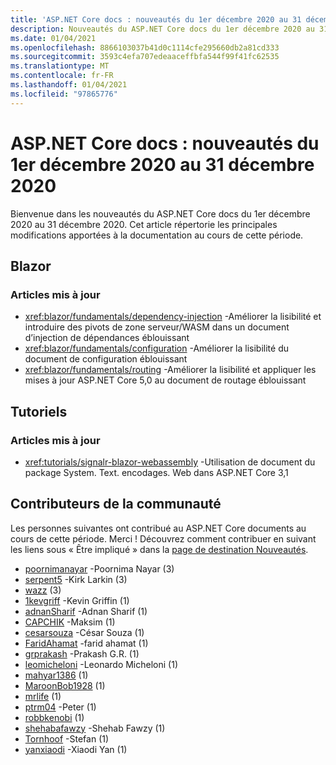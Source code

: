 ```yaml
---
title: 'ASP.NET Core docs : nouveautés du 1er décembre 2020 au 31 décembre 2020'
description: Nouveautés du ASP.NET Core docs du 1er décembre 2020 au 31 décembre 2020.
ms.date: 01/04/2021
ms.openlocfilehash: 8866103037b41d0c1114cfe295660db2a81cd333
ms.sourcegitcommit: 3593c4efa707edeaaceffbfa544f99f41fc62535
ms.translationtype: MT
ms.contentlocale: fr-FR
ms.lasthandoff: 01/04/2021
ms.locfileid: "97865776"
---
```

# <a name="aspnet-core-docs-whats-new-for-december-1-2020---december-31-2020"></a>ASP.NET Core docs : nouveautés du 1er décembre 2020 au 31 décembre 2020

Bienvenue dans les nouveautés du ASP.NET Core docs du 1er décembre 2020 au 31 décembre 2020. Cet article répertorie les principales modifications apportées à la documentation au cours de cette période.

## <a name="blazor"></a>Blazor

### <a name="updated-articles"></a>Articles mis à jour

- <xref:blazor/fundamentals/dependency-injection> -Améliorer la lisibilité et introduire des pivots de zone serveur/WASM dans un document d’injection de dépendances éblouissant
- <xref:blazor/fundamentals/configuration> -Améliorer la lisibilité du document de configuration éblouissant
- <xref:blazor/fundamentals/routing> -Améliorer la lisibilité et appliquer les mises à jour ASP.NET Core 5,0 au document de routage éblouissant

## <a name="tutorials"></a>Tutoriels

### <a name="updated-articles"></a>Articles mis à jour

- <xref:tutorials/signalr-blazor-webassembly> -Utilisation de document du package System. Text. encodages. Web dans ASP.NET Core 3,1

## <a name="community-contributors"></a>Contributeurs de la communauté

Les personnes suivantes ont contribué au ASP.NET Core documents au cours de cette période. Merci ! Découvrez comment contribuer en suivant les liens sous « Être impliqué » dans la [page de destination Nouveautés](index.yml).

- [poornimanayar](https://github.com/poornimanayar) -Poornima Nayar (3)
- [serpent5](https://github.com/serpent5) -Kirk Larkin (3)
- [wazz](https://github.com/the-wazz) (3)
- [1kevgriff](https://github.com/1kevgriff) -Kevin Griffin (1)
- [adnanSharif](https://github.com/adnanSharif) -Adnan Sharif (1)
- [CAPCHIK](https://github.com/CAPCHIK) -Maksim (1)
- [cesarsouza](https://github.com/cesarsouza) -César Souza (1)
- [FaridAhamat](https://github.com/FaridAhamat) -farid ahamat (1)
- [grprakash](https://github.com/grprakash) -Prakash G.R. (1)
- [leomicheloni](https://github.com/leomicheloni) -Leonardo Micheloni (1)
- [mahyar1386](https://github.com/mahyar1386) (1)
- [MaroonBob1928](https://github.com/MaroonBob1928) (1)
- [mrlife](https://github.com/mrlife) (1)
- [ptrm04](https://github.com/ptrm04) -Peter (1)
- [robbkenobi](https://github.com/robbkenobi) (1)
- [shehabafawzy](https://github.com/shehabafawzy) -Shehab Fawzy (1)
- [Tornhoof](https://github.com/Tornhoof) -Stefan (1)
- [yanxiaodi](https://github.com/yanxiaodi) -Xiaodi Yan (1)

